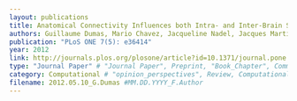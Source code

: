 ```yaml
---
layout: publications
title: Anatomical Connectivity Influences both Intra- and Inter-Brain Synchronizations
authors: Guillaume Dumas, Mario Chavez, Jacqueline Nadel, Jacques Martinerie
publication: "PLoS ONE 7(5): e36414"
year: 2012
link: http://journals.plos.org/plosone/article?id=10.1371/journal.pone.0036414
type: "Journal Paper" # "Journal Paper", Preprint, "Book_Chapter", Comment, "Poster_Conference"
category: Computational # "opinion_perspectives", Review, Computational, Social Cognitive and Affective Neuroscience, Experimental
filename: 2012.05.10_G.Dumas #MM.DD.YYYY_F.Author
---
```

